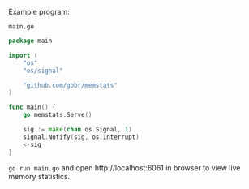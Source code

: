 Example program:

`main.go`
```go
package main

import (
	"os"
	"os/signal"

	"github.com/gbbr/memstats"
)

func main() {
	go memstats.Serve()

	sig := make(chan os.Signal, 1)
	signal.Notify(sig, os.Interrupt)
	<-sig
}
```

`go run main.go` and open http://localhost:6061 in browser to view live memory statistics.
